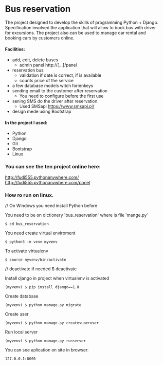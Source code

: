 # Bus reservation
The project designed to develop the skills of programming Python + Django. Specification involved the application that will allow to book bus with driver for excursions.  The project also can be used to manage car rental and booking cars by customers online.


#### Facilities:
* add, edit, delete buses 
  * admin panel http://[...]/panel
* reservation bus
  * validation if date is correct, if is available
  * counts price of the service
* a few database models witch forienkeys
* sending email to the customer after reservation
  * You need to configure before the first use
* sening SMS do the driver after reservation 
  * Used SMSapi https://www.smsapi.pl/
* design mede using Bootstrap 
  
#### In the project I used:
* Python
* Django
* Git
* Bootstrap
* Linux
  
### You can see the ten project online here:
http://fudi555.pythonanywhere.com/
http://fudi555.pythonanywhere.com/panel
  

### How ro run on linux. 
// On Windows you need install Python before

You need to be on dictionery 'bus_reservation' where is file 'mange.py'

    $ cd bus_reservation

You need create virtual enviroment

    $ python3 -m venv myvenv

To activate virtualenv

    $ source myvenv/bin/activate

// deactivate if needed
        $ deactivate

Install django in project when virtualenv is activated

    (myvenv) $ pip install django==1.8

Create database

    (myvenv) $ python manage.py migrate

Create user

    (myvenv) $ python manage.py createsuperuser


Run local server

    (myvenv) $ python manage.py runserver

You can see aplication on site in browser:

    127.0.0.1:8000

